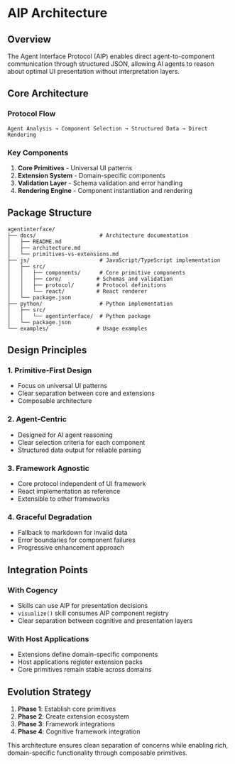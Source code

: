 # AIP Architecture

## Overview

The Agent Interface Protocol (AIP) enables direct agent-to-component communication through structured JSON, allowing AI agents to reason about optimal UI presentation without interpretation layers.

## Core Architecture

### Protocol Flow
```
Agent Analysis → Component Selection → Structured Data → Direct Rendering
```

### Key Components
1. **Core Primitives** - Universal UI patterns
2. **Extension System** - Domain-specific components
3. **Validation Layer** - Schema validation and error handling
4. **Rendering Engine** - Component instantiation and rendering

## Package Structure

```
agentinterface/
├── docs/                    # Architecture documentation
│   ├── README.md
│   ├── architecture.md
│   └── primitives-vs-extensions.md
├── js/                      # JavaScript/TypeScript implementation
│   ├── src/
│   │   ├── components/      # Core primitive components
│   │   ├── core/           # Schemas and validation
│   │   ├── protocol/       # Protocol definitions
│   │   └── react/          # React renderer
│   └── package.json
├── python/                  # Python implementation
│   ├── src/
│   │   └── agentinterface/  # Python package
│   └── package.json
└── examples/               # Usage examples
```

## Design Principles

### 1. Primitive-First Design
- Focus on universal UI patterns
- Clear separation between core and extensions
- Composable architecture

### 2. Agent-Centric
- Designed for AI agent reasoning
- Clear selection criteria for each component
- Structured data output for reliable parsing

### 3. Framework Agnostic
- Core protocol independent of UI framework
- React implementation as reference
- Extensible to other frameworks

### 4. Graceful Degradation
- Fallback to markdown for invalid data
- Error boundaries for component failures
- Progressive enhancement approach

## Integration Points

### With Cogency
- Skills can use AIP for presentation decisions
- `visualize()` skill consumes AIP component registry
- Clear separation between cognitive and presentation layers

### With Host Applications
- Extensions define domain-specific components
- Host applications register extension packs
- Core primitives remain stable across domains

## Evolution Strategy

1. **Phase 1**: Establish core primitives
2. **Phase 2**: Create extension ecosystem
3. **Phase 3**: Framework integrations
4. **Phase 4**: Cognitive framework integration

This architecture ensures clean separation of concerns while enabling rich, domain-specific functionality through composable primitives.